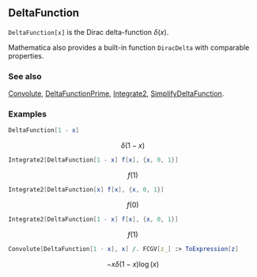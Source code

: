 ## DeltaFunction

`DeltaFunction[x]` is the Dirac delta-function $\delta (x)$.

Mathematica also provides a built-in function `DiracDelta` with comparable properties.

### See also

[Convolute](Convolute), [DeltaFunctionPrime](DeltaFunctionPrime), [Integrate2](Integrate2), [SimplifyDeltaFunction](SimplifyDeltaFunction).

### Examples

```mathematica
DeltaFunction[1 - x]
```

$$\delta (1-x)$$

```mathematica
Integrate2[DeltaFunction[1 - x] f[x], {x, 0, 1}]
```

$$f(1)$$

```mathematica
Integrate2[DeltaFunction[x] f[x], {x, 0, 1}]
```

$$f(0)$$

```mathematica
Integrate2[DeltaFunction[1 - x] f[x], {x, 0, 1}]
```

$$f(1)$$

```mathematica
Convolute[DeltaFunction[1 - x], x] /. FCGV[z_] :> ToExpression[z]
```

$$-x \delta (1-x) \log (x)$$